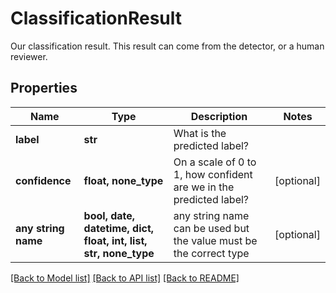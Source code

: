 # ClassificationResult

Our classification result. This result can come from the detector, or a human reviewer.

## Properties
Name | Type | Description | Notes
------------ | ------------- | ------------- | -------------
**label** | **str** | What is the predicted label? | 
**confidence** | **float, none_type** | On a scale of 0 to 1, how confident are we in the predicted label? | [optional] 
**any string name** | **bool, date, datetime, dict, float, int, list, str, none_type** | any string name can be used but the value must be the correct type | [optional]

[[Back to Model list]](../README.md#documentation-for-models) [[Back to API list]](../README.md#documentation-for-api-endpoints) [[Back to README]](../README.md)


